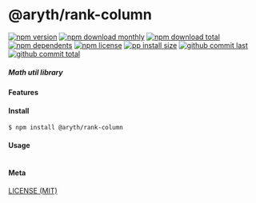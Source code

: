 # @aryth/rank-column

[![npm version][badge-npm-version]][url-npm]
[![npm download monthly][badge-npm-download-monthly]][url-npm]
[![npm download total][badge-npm-download-total]][url-npm]
[![npm dependents][badge-npm-dependents]][url-github]
[![npm license][badge-npm-license]][url-npm]
[![pp install size][badge-pp-install-size]][url-pp]
[![github commit last][badge-github-last-commit]][url-github]
[![github commit total][badge-github-commit-count]][url-github]

[//]: <> (Shields)
[badge-npm-version]: https://flat.badgen.net/npm/v/@aryth/rank-column
[badge-npm-download-monthly]: https://flat.badgen.net/npm/dm/@aryth/rank-column
[badge-npm-download-total]:https://flat.badgen.net/npm/dt/@aryth/rank-column
[badge-npm-dependents]: https://flat.badgen.net/npm/dependents/@aryth/rank-column
[badge-npm-license]: https://flat.badgen.net/npm/license/@aryth/rank-column
[badge-pp-install-size]: https://flat.badgen.net/packagephobia/install/@aryth/rank-column
[badge-github-last-commit]: https://flat.badgen.net/github/last-commit/hoyeungw/aryth
[badge-github-commit-count]: https://flat.badgen.net/github/commits/hoyeungw/aryth

[//]: <> (Link)
[url-npm]: https://npmjs.org/package/@aryth/rank-column
[url-pp]: https://packagephobia.now.sh/result?p=@aryth/rank-column
[url-github]: https://github.com/hoyeungw/aryth

##### Math util library

#### Features

#### Install
```console
$ npm install @aryth/rank-column
```

#### Usage
```js
```

#### Meta
[LICENSE (MIT)](LICENSE)
